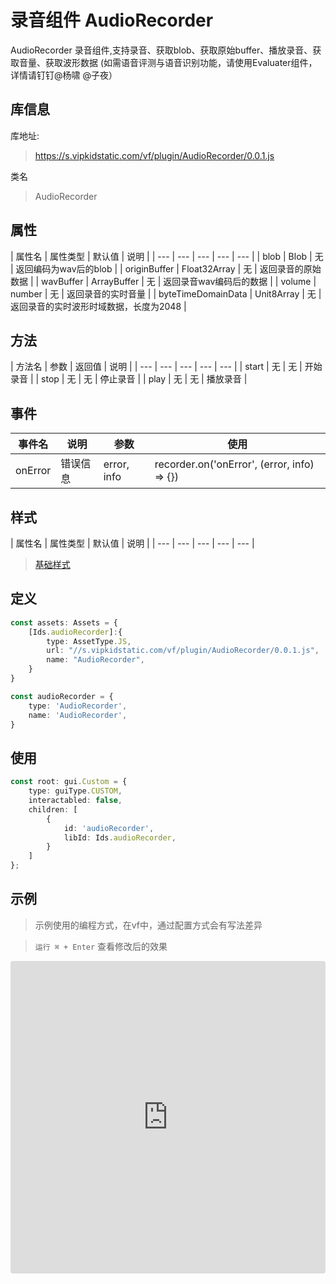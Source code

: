 # 录音组件  AudioRecorder


AudioRecorder  录音组件,支持录音、获取blob、获取原始buffer、播放录音、获取音量、获取波形数据
(如需语音评测与语音识别功能，请使用Evaluater组件，详情请钉钉@杨啸 @子夜）

## 库信息
库地址:
> https://s.vipkidstatic.com/vf/plugin/AudioRecorder/0.0.1.js

类名
> AudioRecorder 

## 属性

| 属性名 | 属性类型 | 默认值 | 说明 |
| --- | --- | --- | --- | --- |
| blob | Blob | 无 | 返回编码为wav后的blob |
| originBuffer | Float32Array | 无 | 返回录音的原始数据 |
| wavBuffer | ArrayBuffer | 无 | 返回录音wav编码后的数据 |
| volume | number | 无 | 返回录音的实时音量 |
| byteTimeDomainData | Unit8Array | 无 | 返回录音的实时波形时域数据，长度为2048 |

## 方法

| 方法名 | 参数 | 返回值 | 说明 |
| --- | --- | --- | --- | --- |
| start | 无 | 无 | 开始录音 |
| stop | 无 | 无 | 停止录音 |
| play | 无 | 无 | 播放录音 |


## 事件

| 事件名  | 说明 | 参数 | 使用 |
| --- | --- | --- | ---- |
| onError | 错误信息 | error, info | recorder.on('onError', (error, info) => {})|

## 样式

| 属性名 | 属性类型 | 默认值 | 说明 |
| --- | --- | --- | --- | --- |



> [基础样式](/handbook/style.html#样式)

## 定义
``` typescript
const assets: Assets = {
    [Ids.audioRecorder]:{
        type: AssetType.JS,
        url: "//s.vipkidstatic.com/vf/plugin/AudioRecorder/0.0.1.js",
        name: "AudioRecorder",
    }
}

const audioRecorder = {
    type: 'AudioRecorder',
    name: 'AudioRecorder',
}
```

## 使用
```typescript
const root: gui.Custom = {
    type: guiType.CUSTOM,
    interactabled: false,
    children: [
        {
            id: 'audioRecorder',
            libId: Ids.audioRecorder,
        }
    ]
};
```
## 示例

> 示例使用的编程方式，在vf中，通过配置方式会有写法差异

> `运行 ⌘ + Enter` 查看修改后的效果

<!-- > [弹出](https://codesandbox.io/embed/textchoice-ezggp?fontsize=14&hidenavigation=1&theme=dark) -->
>
<iframe src="https://codesandbox.io/embed/audiorecorderexample-0ws0i?fontsize=14&hidenavigation=1&theme=dark"
     style="width:100%; height:500px; border:0; border-radius: 4px; overflow:hidden;"
     title="AudioRecorderExample"
     allow="accelerometer; ambient-light-sensor; camera; encrypted-media; geolocation; gyroscope; hid; microphone; midi; payment; usb; vr; xr-spatial-tracking"
     sandbox="allow-forms allow-modals allow-popups allow-presentation allow-same-origin allow-scripts"
   ></iframe>


